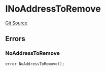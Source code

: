 # INoAddressToRemove
[Git Source](https://github.com/thrackle-io/tron/blob/f0b9409d0746d035136fce54b3907220cf162a23/src/common/IErrors.sol)


## Errors
### NoAddressToRemove

```solidity
error NoAddressToRemove();
```

